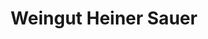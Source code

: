 ---
title: "Weingut Heiner Sauer"
url: /landau-in-der-pfalz/weingut-heiner-sauer/
shop: Spirituosen
---